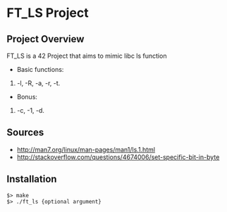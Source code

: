 # FT_LS Project

## Project Overview
FT_LS is a 42 Project that aims to mimic libc ls function

* Basic functions:
1) -l, -R, -a, -r, -t.

* Bonus:
1) -c, -1, -d.

## Sources
* http://man7.org/linux/man-pages/man1/ls.1.html
* http://stackoverflow.com/questions/4674006/set-specific-bit-in-byte

## Installation
```
$> make
$> ./ft_ls {optional argument}
```
